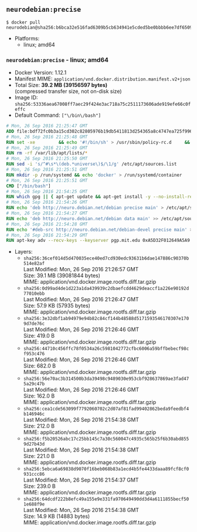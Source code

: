 ## `neurodebian:precise`

```console
$ docker pull neurodebian@sha256:b6bca32e516fad6309b5cb634941e5cded5be0bbbb6ee7df650966afd775de51
```

-	Platforms:
	-	linux; amd64

### `neurodebian:precise` - linux; amd64

-	Docker Version: 1.12.1
-	Manifest MIME: `application/vnd.docker.distribution.manifest.v2+json`
-	Total Size: **39.2 MB (39156597 bytes)**  
	(compressed transfer size, not on-disk size)
-	Image ID: `sha256:53336aea67008ff7aec29f424e3ac718a75c2511173606ade919efe66c0feffc`
-	Default Command: `["\/bin\/bash"]`

```dockerfile
# Mon, 26 Sep 2016 21:25:47 GMT
ADD file:bdf72fc0b3a15cd302c82805976b19db5411813d254365a8c4747ea725f996f2 in / 
# Mon, 26 Sep 2016 21:25:48 GMT
RUN set -xe 		&& echo '#!/bin/sh' > /usr/sbin/policy-rc.d 	&& echo 'exit 101' >> /usr/sbin/policy-rc.d 	&& chmod +x /usr/sbin/policy-rc.d 		&& dpkg-divert --local --rename --add /sbin/initctl 	&& cp -a /usr/sbin/policy-rc.d /sbin/initctl 	&& sed -i 's/^exit.*/exit 0/' /sbin/initctl 		&& echo 'force-unsafe-io' > /etc/dpkg/dpkg.cfg.d/docker-apt-speedup 		&& echo 'DPkg::Post-Invoke { "rm -f /var/cache/apt/archives/*.deb /var/cache/apt/archives/partial/*.deb /var/cache/apt/*.bin || true"; };' > /etc/apt/apt.conf.d/docker-clean 	&& echo 'APT::Update::Post-Invoke { "rm -f /var/cache/apt/archives/*.deb /var/cache/apt/archives/partial/*.deb /var/cache/apt/*.bin || true"; };' >> /etc/apt/apt.conf.d/docker-clean 	&& echo 'Dir::Cache::pkgcache ""; Dir::Cache::srcpkgcache "";' >> /etc/apt/apt.conf.d/docker-clean 		&& echo 'Acquire::Languages "none";' > /etc/apt/apt.conf.d/docker-no-languages 		&& echo 'Acquire::GzipIndexes "true"; Acquire::CompressionTypes::Order:: "gz";' > /etc/apt/apt.conf.d/docker-gzip-indexes 		&& echo 'Apt::AutoRemove::SuggestsImportant "false";' > /etc/apt/apt.conf.d/docker-autoremove-suggests
# Mon, 26 Sep 2016 21:25:49 GMT
RUN rm -rf /var/lib/apt/lists/*
# Mon, 26 Sep 2016 21:25:50 GMT
RUN sed -i 's/^#\s*\(deb.*universe\)$/\1/g' /etc/apt/sources.list
# Mon, 26 Sep 2016 21:25:51 GMT
RUN mkdir -p /run/systemd && echo 'docker' > /run/systemd/container
# Mon, 26 Sep 2016 21:25:51 GMT
CMD ["/bin/bash"]
# Mon, 26 Sep 2016 21:54:25 GMT
RUN which gpg || { apt-get update && apt-get install -y --no-install-recommends gnupg dirmngr && rm -rf /var/lib/apt/lists/*; }
# Mon, 26 Sep 2016 21:54:26 GMT
RUN echo 'deb http://neuro.debian.net/debian precise main' > /etc/apt/sources.list.d/neurodebian.sources.list
# Mon, 26 Sep 2016 21:54:27 GMT
RUN echo 'deb http://neuro.debian.net/debian data main' >> /etc/apt/sources.list.d/neurodebian.sources.list
# Mon, 26 Sep 2016 21:54:28 GMT
RUN echo '#deb-src http://neuro.debian.net/debian-devel precise main' >> /etc/apt/sources.list.d/neurodebian.sources.list
# Mon, 26 Sep 2016 21:54:29 GMT
RUN apt-key adv --recv-keys --keyserver pgp.mit.edu 0xA5D32F012649A5A9
```

-	Layers:
	-	`sha256:36cef014d5d470035ece40ed7cd930edc93631b6dae147886c90370b514e82af`  
		Last Modified: Mon, 26 Sep 2016 21:26:57 GMT  
		Size: 39.1 MB (39081844 bytes)  
		MIME: application/vnd.docker.image.rootfs.diff.tar.gzip
	-	`sha256:0d99ad4de1d223a1da439939c2dbaefcdd4629deaccf1a226e90192d77010ebb`  
		Last Modified: Mon, 26 Sep 2016 21:26:47 GMT  
		Size: 57.9 KB (57935 bytes)  
		MIME: application/vnd.docker.image.rootfs.diff.tar.gzip
	-	`sha256:3e32dbf1ab94979e94b82c84cf144b48588d5171593546170307e1709d7de76c`  
		Last Modified: Mon, 26 Sep 2016 21:26:46 GMT  
		Size: 419.0 B  
		MIME: application/vnd.docker.image.rootfs.diff.tar.gzip
	-	`sha256:44710c456ffc78f0534a26c5981042772cfbc6006a59bffbebecf98cf953c476`  
		Last Modified: Mon, 26 Sep 2016 21:26:46 GMT  
		Size: 682.0 B  
		MIME: application/vnd.docker.image.rootfs.diff.tar.gzip
	-	`sha256:56e70ac3b314500b3da39498c9489030e953cbf928637869ae3fad475a29c47b`  
		Last Modified: Mon, 26 Sep 2016 21:26:46 GMT  
		Size: 162.0 B  
		MIME: application/vnd.docker.image.rootfs.diff.tar.gzip
	-	`sha256:cea1cde563099f7792060702c2d07af81fad99402862beda9feedbf4b146946c`  
		Last Modified: Mon, 26 Sep 2016 21:54:38 GMT  
		Size: 212.0 B  
		MIME: application/vnd.docker.image.rootfs.diff.tar.gzip
	-	`sha256:f5b20526abc17c25bb145c7a30c560047c4935c565b25f6b30abd8559d27b43d`  
		Last Modified: Mon, 26 Sep 2016 21:54:38 GMT  
		Size: 221.0 B  
		MIME: application/vnd.docker.image.rootfs.diff.tar.gzip
	-	`sha256:5ebca6a69838d9070f16beb068b83a1ecd4b5fe4433daaa89fcf8cf0931ccc86`  
		Last Modified: Mon, 26 Sep 2016 21:54:37 GMT  
		Size: 239.0 B  
		MIME: application/vnd.docker.image.rootfs.diff.tar.gzip
	-	`sha256:64dcdf222b8efc49a155e9e331fa970649490dd3d4a6111855becf501e688f9e`  
		Last Modified: Mon, 26 Sep 2016 21:54:38 GMT  
		Size: 14.9 KB (14883 bytes)  
		MIME: application/vnd.docker.image.rootfs.diff.tar.gzip
